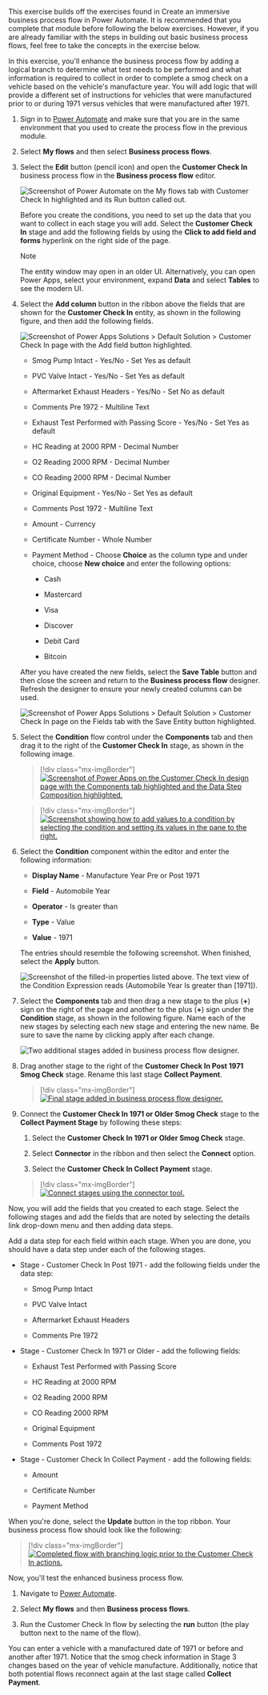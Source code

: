 This exercise builds off the exercises found in Create an immersive business process flow in Power Automate. 
It is recommended that you complete that module before following the below exercises. However, 
if you are already familiar with the steps in building out basic business process flows, feel free to take the concepts in the exercise below.

In this exercise, you'll enhance the business process flow by adding
a logical branch to determine what test needs to be performed and
what information is required to collect in order to complete a smog check on a
vehicle based on the vehicle's manufacture year. You will add
logic that will provide a different set of instructions for vehicles
that were manufactured prior to or during 1971 versus vehicles that were manufactured after 1971.

1. Sign in to [Power Automate](https://preview.flow.microsoft.com/?azure-portal=true)
and make sure that you are in the same environment that you used to create the process flow in
the previous module.

1. Select **My flows** and then select **Business process flows**.

1. Select the **Edit** button (pencil icon) and open the **Customer Check In** business process flow in the **Business process flow** editor.

    ![Screenshot of Power Automate on the My flows tab with Customer Check In highlighted and its Run button called out.](../media/6-edit-customer-check.png)

    Before you create the conditions, you need to set up the data that you want to collect in each stage you will add. Select the **Customer Check In** stage and add the following fields by using the **Click to add field and forms** hyperlink on the right side of the page.

    > [!NOTE]
    > The entity window may open in an older UI. Alternatively, you can open
    > Power Apps, select your environment, expand **Data** and select **Tables**
    > to see the modern UI.
  
1. Select the **Add column** button in the ribbon above the fields that are shown for
  the **Customer Check In** entity, as shown in the following figure, and then add the following
  fields.
  
    ![Screenshot of Power Apps Solutions > Default Solution > Customer Check In page with the Add field button highlighted.](../media/14-add-field-customer-check-entity.png)
  
    - Smog Pump Intact - Yes/No - Set Yes as default

    - PVC Valve Intact - Yes/No - Set Yes as default

    - Aftermarket Exhaust Headers - Yes/No - Set No as default

    - Comments Pre 1972 - Multiline Text

    - Exhaust Test Performed with Passing Score - Yes/No - Set Yes as default

    - HC Reading at 2000 RPM - Decimal Number

    - O2 Reading 2000 RPM - Decimal Number

    - CO Reading 2000 RPM - Decimal Number

    - Original Equipment - Yes/No - Set Yes as default

    - Comments Post 1972 - Multiline Text

    - Amount - Currency

    - Certificate Number - Whole Number

    - Payment Method - Choose **Choice** as the column type and under choice, choose **New choice** and enter the following options:
  
      - Cash

      - Mastercard

      - Visa

      - Discover

      - Debit Card

      - Bitcoin
  
    After you have created the new fields, select the **Save Table** button and then
    close the screen and return to the **Business process flow** designer. Refresh the 
	designer to ensure your newly created columns can be used.

    ![Screenshot of Power Apps Solutions > Default Solution > Customer Check In page on the Fields tab with the Save Entity button highlighted.](../media/16-save-entity.png)

1. Select the **Condition** flow control under the **Components** tab and then drag
it to the right of the **Customer Check In** stage, as shown in the following image.

	> [!div class="mx-imgBorder"]
	> [![Screenshot of Power Apps on the Customer Check In design page with the Components tab highlighted and the Data Step Composition highlighted.](../media/7-add-condition.png)](../media/7-add-condition.png#lightbox)

	> [!div class="mx-imgBorder"]
	> [![Screenshot showing how to add values to a condition by selecting the condition and setting its values in the pane to the right.](../media/8-adding-arguments-condition.png)](../media/8-adding-arguments-condition.png#lightbox)

1. Select the **Condition** component within the editor and enter the following information:

    - **Display Name** - Manufacture Year Pre or Post 1971
  
    - **Field** - Automobile Year
  
    - **Operator** - Is greater than
  
    - **Type** - Value
  
    - **Value** - 1971

    The entries should resemble the following screenshot. When finished, select
  the **Apply** button.
  
    ![Screenshot of the filled-in properties listed above. The text view of the Condition Expression reads (Automobile Year Is greater than [1971]).](../media/9-detail-condition-entries.png)

1. Select the **Components** tab and then drag a new stage to the plus
(**+**) sign on the right of the page and another to the plus (**+**) sign under the **Condition** stage, as shown in the following figure.
Name each of the new stages by selecting each new stage and entering the new name. Be sure to save the name by clicking apply after each change.

	![Two additional stages added in business process flow designer.](../media/10-two-additional-stages-added.png)

1. Drag another stage to the right of the **Customer Check In Post 1971 Smog Check** stage. Rename this last stage **Collect Payment**.

	> [!div class="mx-imgBorder"]
	> [![Final stage added in business process flow designer.](../media/11-add-final-stage.png)](../media/11-add-final-stage.png#lightbox)

1. Connect the **Customer Check In 1971 or Older Smog Check** stage to the **Collect Payment Stage** by following these steps:

    1. Select the **Customer Check In 1971 or Older Smog Check** stage.
  
    1. Select **Connector** in the ribbon and then select the **Connect** option.
  
    1. Select the **Customer Check In Collect Payment** stage.

	> [!div class="mx-imgBorder"]
	> [![Connect stages using the connector tool.](../media/12-connect-stages.png)](../media/12-connect-stages.png#lightbox)

Now, you will add the fields that you created to each stage. Select the following 
stages and add the fields that are noted by selecting the details link drop-down menu
and then adding data steps.

Add a data step for each field within each stage. When you are done, you
should have a data step under each of the following stages.

- Stage - Customer Check In Post 1971 - add the following fields under the data step:  

  - Smog Pump Intact

  - PVC Valve Intact

  - Aftermarket Exhaust Headers

  - Comments Pre 1972

- Stage - Customer Check In 1971 or Older - add the following fields:

  - Exhaust Test Performed with Passing Score

  - HC Reading at 2000 RPM

  - O2 Reading 2000 RPM

  - CO Reading 2000 RPM

  - Original Equipment

  - Comments Post 1972

- Stage - Customer Check In Collect Payment - add the following fields:

  - Amount

  - Certificate Number

  - Payment Method

When you're done, select the **Update** button in the top ribbon.
Your business process flow should look like the following:

> [!div class="mx-imgBorder"]
> [![Completed flow with branching logic prior to the Customer Check In actions.](../media/17-completed-flow-branching-logic.png)](../media/17-completed-flow-branching-logic.png#lightbox)

Now, you'll test the enhanced business process flow.

1. Navigate to [Power Automate](https://preview.flow.microsoft.com/?azure-portal=true).

1. Select **My flows** and then **Business process flows**.

1. Run the Customer Check In flow by selecting the **run**
button (the play button next to the name of the flow).

You can enter a vehicle with a manufactured date of 1971 or before
and another after 1971. Notice that the smog check information in Stage 3
changes based on the year of vehicle manufacture. Additionally, notice that both
potential flows reconnect again at the last stage called **Collect Payment**.
